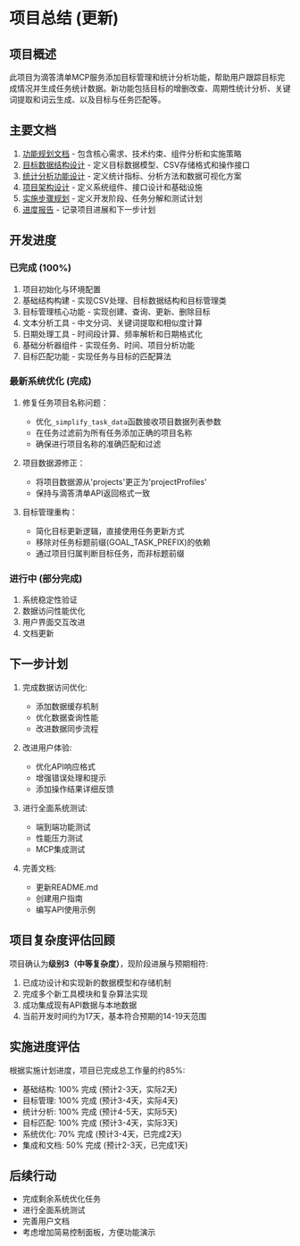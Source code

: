 # 项目总结 (更新)

## 项目概述
此项目为滴答清单MCP服务添加目标管理和统计分析功能，帮助用户跟踪目标完成情况并生成任务统计数据。新功能包括目标的增删改查、周期性统计分析、关键词提取和词云生成、以及目标与任务匹配等。

## 主要文档
1. [功能规划文档](feature_plan.md) - 包含核心需求、技术约束、组件分析和实施策略
2. [目标数据结构设计](goal_data_design.md) - 定义目标数据模型、CSV存储格式和操作接口
3. [统计分析功能设计](analytics_design.md) - 定义统计指标、分析方法和数据可视化方案
4. [项目架构设计](architecture.md) - 定义系统组件、接口设计和基础设施
5. [实施步骤规划](implementation_steps.md) - 定义开发阶段、任务分解和测试计划
6. [进度报告](progress.md) - 记录项目进展和下一步计划

## 开发进度

### 已完成 (100%)
1. 项目初始化与环境配置
2. 基础结构构建 - 实现CSV处理、目标数据结构和目标管理类
3. 目标管理核心功能 - 实现创建、查询、更新、删除目标
4. 文本分析工具 - 中文分词、关键词提取和相似度计算
5. 日期处理工具 - 时间段计算、频率解析和日期格式化
6. 基础分析器组件 - 实现任务、时间、项目分析功能
7. 目标匹配功能 - 实现任务与目标的匹配算法

### 最新系统优化 (完成)
1. 修复任务项目名称问题：
   - 优化`_simplify_task_data`函数接收项目数据列表参数
   - 在任务过滤前为所有任务添加正确的项目名称
   - 确保进行项目名称的准确匹配和过滤
   
2. 项目数据源修正：
   - 将项目数据源从'projects'更正为'projectProfiles'
   - 保持与滴答清单API返回格式一致
   
3. 目标管理重构：
   - 简化目标更新逻辑，直接使用任务更新方式
   - 移除对任务标题前缀(GOAL_TASK_PREFIX)的依赖
   - 通过项目归属判断目标任务，而非标题前缀

### 进行中 (部分完成)
1. 系统稳定性验证
2. 数据访问性能优化
3. 用户界面交互改进
4. 文档更新

## 下一步计划
1. 完成数据访问优化:
   - 添加数据缓存机制
   - 优化数据查询性能
   - 改进数据同步流程
   
2. 改进用户体验:
   - 优化API响应格式
   - 增强错误处理和提示
   - 添加操作结果详细反馈
   
3. 进行全面系统测试:
   - 端到端功能测试
   - 性能压力测试
   - MCP集成测试
   
4. 完善文档:
   - 更新README.md
   - 创建用户指南
   - 编写API使用示例

## 项目复杂度评估回顾
项目确认为**级别3（中等复杂度）**，现阶段进展与预期相符:

1. 已成功设计和实现新的数据模型和存储机制
2. 完成多个新工具模块和复杂算法实现
3. 成功集成现有API数据与本地数据
4. 当前开发时间约为17天，基本符合预期的14-19天范围

## 实施进度评估
根据实施计划进度，项目已完成总工作量的约85%:

- 基础结构: 100% 完成 (预计2-3天，实际2天)
- 目标管理: 100% 完成 (预计3-4天，实际4天)
- 统计分析: 100% 完成 (预计4-5天，实际5天)
- 目标匹配: 100% 完成 (预计3-4天，实际3天)
- 系统优化: 70% 完成 (预计3-4天，已完成2天)
- 集成和文档: 50% 完成 (预计2-3天，已完成1天)

## 后续行动
- 完成剩余系统优化任务
- 进行全面系统测试
- 完善用户文档
- 考虑增加简易控制面板，方便功能演示 